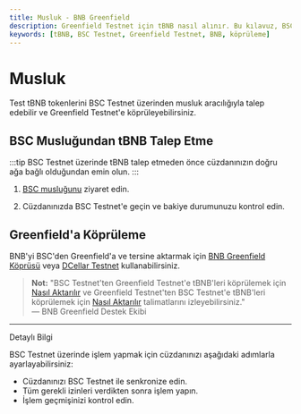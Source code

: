 ```yaml
---
title: Musluk - BNB Greenfield
description: Greenfield Testnet için tBNB nasıl alınır. Bu kılavuz, BSC Testnet üzerinden tBNB talep etmenin ve BNB'yi Greenfield'a köprülemenin adımlarını içerir. Kullanıcılar, kripto para transferleri için gerekli araçlara erişim sağlayabilir.
keywords: [tBNB, BSC Testnet, Greenfield Testnet, BNB, köprüleme]
---
```


# Musluk

Test tBNB tokenlerini BSC Testnet üzerinden musluk aracılığıyla talep edebilir ve Greenfield Testnet'e köprüleyebilirsiniz.

## BSC Musluğundan tBNB Talep Etme

:::tip
BSC Testnet üzerinde tBNB talep etmeden önce cüzdanınızın doğru ağa bağlı olduğundan emin olun.
:::

1. [BSC musluğunu](https://www.bnbchain.org/en/testnet-faucet) ziyaret edin.

2. Cüzdanınızda BSC Testnet'e geçin ve bakiye durumunuzu kontrol edin.

## Greenfield'a Köprüleme

BNB'yi BSC'den Greenfield'a ve tersine aktarmak için [BNB Greenfield Köprüsü](https://greenfield.bnbchain.org/en/bridge) veya [DCellar Testnet](https://testnet.dcellar.io/) kullanabilirsiniz. 

> **Not:** "BSC Testnet'ten Greenfield Testnet'e tBNB'leri köprülemek için [Nasıl Aktarılır](https://docs.nodereal.io/docs/dcellar-get-started#transfer-in) ve Greenfield Testnet'ten BSC Testnet'e tBNB'leri köprülemek için [Nasıl Aktarılır](https://docs.nodereal.io/docs/dcellar-get-started#transfer-out) talimatlarını izleyebilirsiniz."  
> — BNB Greenfield Destek Ekibi

---


Detaylı Bilgi

BSC Testnet üzerinde işlem yapmak için cüzdanınızı aşağıdaki adımlarla ayarlayabilirsiniz:

- Cüzdanınızı BSC Testnet ile senkronize edin.
- Tüm gerekli izinleri verdikten sonra işlem yapın.
- İşlem geçmişinizi kontrol edin.

